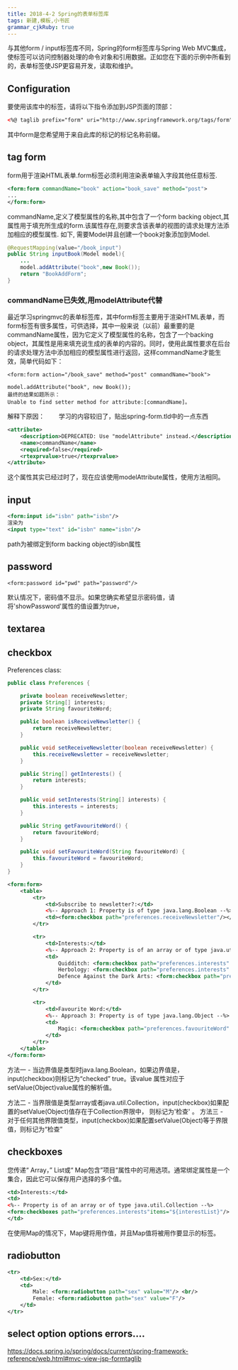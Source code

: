 ```yaml
---
title: 2018-4-2 Spring的表单标签库
tags: 新建,模板,小书匠
grammar_cjkRuby: true
---
```

与其他form / input标签库不同，Spring的form标签库与Spring Web MVC集成，使标签可以访问控制器处理的命令对象和引用数据。正如您在下面的示例中所看到的，表单标签使JSP更容易开发，读取和维护。

## Configuration
要使用该库中的标签，请将以下指令添加到JSP页面的顶部：
```xml
<%@ taglib prefix="form" uri="http://www.springframework.org/tags/form" %>
```
其中form是您希望用于来自此库的标记的标记名称前缀。

## tag form
form用于渲染HTML表单.form标签必须利用渲染表单输入字段其他任意标签.
```xml
<form:form commandName="book" action="book_save" method="post">
...
</form:form>
```
commandName,定义了模型属性的名称,其中包含了一个form backing object,其属性用于填充所生成的form.该属性存在,则要求含该表单的视图的请求处理方法添加相应的模型属性.
如下,
需要Model并且创建一个book对象添加到Model.
```java
@RequestMapping(value="/book_input")
public String inputBook(Model model){
	...
	model.addAttribute("book",new Book());
	return "BookAddForm";
}
```
### commandName已失效,用modelAttribute代替
最近学习springmvc的表单标签库，其中form标签主要用于渲染HTML表单，而form标签有很多属性，可供选择，其中一般来说（以前）最重要的是commandName属性，因为它定义了模型属性的名称，包含了一个backing object，其属性是用来填充说生成的表单的内容的。同时，使用此属性要求在后台的请求处理方法中添加相应的模型属性进行返回，这样commandName才能生效，简单代码如下：
```
<form:form action="/book_save" method="post" commandName="book">

model.addAttribute("book", new Book());
最终的结果如题所示：
Unable to find setter method for attribute:[commandName]。
```
解释下原因：
　　学习的内容较旧了，贴出spring-form.tld中的一点东西
```xml
<attribute>
    <description>DEPRECATED: Use "modelAttribute" instead.</description>
    <name>commandName</name>
    <required>false</required>
    <rtexprvalue>true</rtexprvalue>
</attribute>
```
这个属性其实已经过时了，现在应该使用modelAttribute属性，使用方法相同。
## input
```xml
<form:input id="isbn" path="isbn"/>
渲染为
<input type="text" id="isbn" name="isbn"/>
```
path为被绑定到form backing object的isbn属性

## password
```
<form:password id="pwd" path="password"/>
```
默认情况下，密码值不显示。如果您确实希望显示密码值，请将'showPassword'属性的值设置为true，

## textarea
## checkbox
Preferences class:
```java
public class Preferences {

    private boolean receiveNewsletter;
    private String[] interests;
    private String favouriteWord;

    public boolean isReceiveNewsletter() {
        return receiveNewsletter;
    }

    public void setReceiveNewsletter(boolean receiveNewsletter) {
        this.receiveNewsletter = receiveNewsletter;
    }

    public String[] getInterests() {
        return interests;
    }

    public void setInterests(String[] interests) {
        this.interests = interests;
    }

    public String getFavouriteWord() {
        return favouriteWord;
    }

    public void setFavouriteWord(String favouriteWord) {
        this.favouriteWord = favouriteWord;
    }
}
```
```xml
<form:form>
    <table>
        <tr>
            <td>Subscribe to newsletter?:</td>
            <%-- Approach 1: Property is of type java.lang.Boolean --%>
            <td><form:checkbox path="preferences.receiveNewsletter"/></td>
        </tr>

        <tr>
            <td>Interests:</td>
            <%-- Approach 2: Property is of an array or of type java.util.Collection --%>
            <td>
                Quidditch: <form:checkbox path="preferences.interests" value="Quidditch"/>
                Herbology: <form:checkbox path="preferences.interests" value="Herbology"/>
                Defence Against the Dark Arts: <form:checkbox path="preferences.interests" value="Defence Against the Dark Arts"/>
            </td>
        </tr>

        <tr>
            <td>Favourite Word:</td>
            <%-- Approach 3: Property is of type java.lang.Object --%>
            <td>
                Magic: <form:checkbox path="preferences.favouriteWord" value="Magic"/>
            </td>
        </tr>
    </table>
</form:form>

```
方法一 - 当边界值是类型时java.lang.Boolean，如果边界值是， input(checkbox)则标记为“checked” true。该value 属性对应于setValue(Object)value属性的解析值。

方法二 - 当界限值是类型array或者java.util.Collection，input(checkbox)如果配置的setValue(Object)值存在于Collection界限中， 则标记为'检查' 。
方法三 - 对于任何其他界限值类型，input(checkbox)如果配置setValue(Object)等于界限值，则标记为“检查”
## checkboxes
您传递“ Array，” List或“ Map包含”项目“属性中的可用选项。通常绑定属性是一个集合，因此它可以保存用户选择的多个值。
```xml
<td>Interests:</td>
<td>
<%-- Property is of an array or of type java.util.Collection --%>
<form:checkboxes path="preferences.interests"items="${interestList}"/>
</td>
```
在使用Map的情况下，Map键将用作值，并且Map值将被用作要显示的标签。
## radiobutton
```xml
<tr>
    <td>Sex:</td>
    <td>
        Male: <form:radiobutton path="sex" value="M"/> <br/>
        Female: <form:radiobutton path="sex" value="F"/>
    </td>
</tr>
```
## select option options errors....
https://docs.spring.io/spring/docs/current/spring-framework-reference/web.html#mvc-view-jsp-formtaglib

